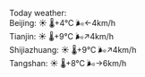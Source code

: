 Today weather:  
Beijing: ☀️   🌡️+4°C 🌬️←4km/h  
Tianjin: ☀️   🌡️+9°C 🌬️↗4km/h  
Shijiazhuang: ☀️   🌡️+9°C 🌬️↗4km/h  
Tangshan: ☀️   🌡️+8°C 🌬️→6km/h  

